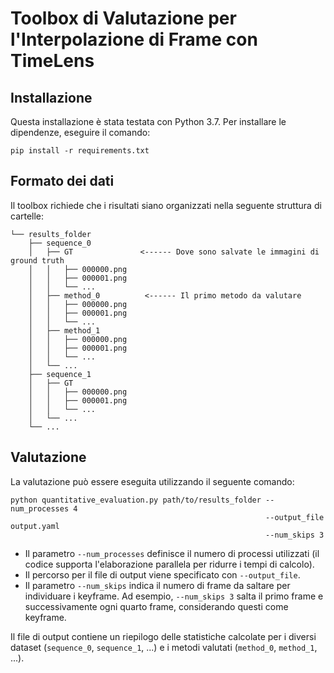 # Toolbox di Valutazione per l'Interpolazione di Frame con TimeLens

## Installazione

Questa installazione è stata testata con Python 3.7. Per installare le dipendenze, eseguire il comando:

    pip install -r requirements.txt

## Formato dei dati

Il toolbox richiede che i risultati siano organizzati nella seguente struttura di cartelle:

    └── results_folder
        ├── sequence_0
        │   ├── GT               <------ Dove sono salvate le immagini di ground truth
        │   │   ├── 000000.png
        │   │   ├── 000001.png
        │   │   └── ...
        │   ├── method_0          <------ Il primo metodo da valutare
        │   │   ├── 000000.png
        │   │   ├── 000001.png
        │   │   └── ...
        │   ├── method_1
        │   │   ├── 000000.png
        │   │   ├── 000001.png
        │   │   └── ...
        │   └── ...
        ├── sequence_1
        │   ├── GT
        │   │   ├── 000000.png
        │   │   ├── 000001.png
        │   │   └── ...
        │   └── ...
        └── ...

## Valutazione

La valutazione può essere eseguita utilizzando il seguente comando:

    python quantitative_evaluation.py path/to/results_folder --num_processes 4
                                                             --output_file output.yaml
                                                             --num_skips 3

- Il parametro `--num_processes` definisce il numero di processi utilizzati (il codice supporta l'elaborazione parallela per ridurre i tempi di calcolo).
- Il percorso per il file di output viene specificato con `--output_file`.
- Il parametro `--num_skips` indica il numero di frame da saltare per individuare i keyframe. Ad esempio, `--num_skips 3` salta il primo frame e successivamente ogni quarto frame, considerando questi come keyframe.

Il file di output contiene un riepilogo delle statistiche calcolate per i diversi dataset (`sequence_0`, `sequence_1`, ...) e i metodi valutati (`method_0`, `method_1`, ...).
